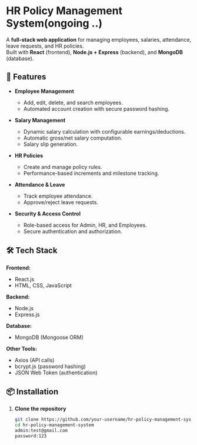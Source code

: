 # HR Policy Management System(ongoing ..)

A **full-stack web application** for managing employees, salaries, attendance, leave requests, and HR policies.  
Built with **React** (frontend), **Node.js + Express** (backend), and **MongoDB** (database).

## 🚀 Features

- **Employee Management**
  - Add, edit, delete, and search employees.
  - Automated account creation with secure password hashing.

- **Salary Management**
  - Dynamic salary calculation with configurable earnings/deductions.
  - Automatic gross/net salary computation.
  - Salary slip generation.

- **HR Policies**
  - Create and manage policy rules.
  - Performance-based increments and milestone tracking.

- **Attendance & Leave**
  - Track employee attendance.
  - Approve/reject leave requests.

- **Security & Access Control**
  - Role-based access for Admin, HR, and Employees.
  - Secure authentication and authorization.

## 🛠️ Tech Stack

**Frontend:**
- React.js
- HTML, CSS, JavaScript

**Backend:**
- Node.js
- Express.js

**Database:**
- MongoDB (Mongoose ORM)

**Other Tools:**
- Axios (API calls)
- bcrypt.js (password hashing)
- JSON Web Token (authentication)

## 📦 Installation

1. **Clone the repository**
   ```bash
   git clone https://github.com/your-username/hr-policy-management-system.git
   cd hr-policy-management-system
   admin:test@gmail.com
   password:123
